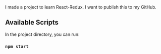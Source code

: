 I made a project to learn React-Redux. I want to publish this to my GitHub.

## Available Scripts

In the project directory, you can run:

### `npm start`

